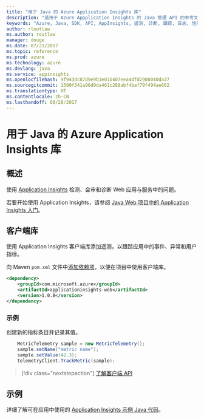 ```yaml
---
title: "用于 Java 的 Azure Application Insights 库"
description: "适用于 Azure Appplication Insights 的 Java 管理 API 的参考文档"
keywords: "Azure, Java, SDK, API, AppInsights, 遥测, 诊断, 跟踪, 日志, 性能"
author: rloutlaw
ms.author: routlaw
manager: douge
ms.date: 07/21/2017
ms.topic: reference
ms.prod: azure
ms.technology: azure
ms.devlang: java
ms.service: appinsights
ms.openlocfilehash: 9f943dc87d9e9b3e015407eea4dfd2900040da37
ms.sourcegitcommit: 1500f341a96d9da461c288abf4baf79f494ae662
ms.translationtype: HT
ms.contentlocale: zh-CN
ms.lasthandoff: 08/28/2017
---
```

# <a name="azure-application-insights-libraries-for-java"></a>用于 Java 的 Azure Application Insights 库

## <a name="overview"></a>概述

使用 [Application Insights](/azure/application-insights/app-insights-overview) 检测、会审和诊断 Web 应用与服务中的问题。

若要开始使用 Application Insights，请参阅 [Java Web 项目中的 Application Insights 入门](/azure/application-insights/app-insights-java-get-started)。

## <a name="client-library"></a>客户端库

使用 Application Insights 客户端库添加遥测，以跟踪应用中的事件、异常和用户指标。

向 Maven `pom.xml` 文件中[添加依赖项](https://maven.apache.org/guides/getting-started/index.html#How_do_I_use_external_dependencies)，以便在项目中使用客户端库。

```XML
<dependency>
    <groupId>com.microsoft.azure</groupId>
    <artifactId>applicationinsights-web</artifactId>   
    <version>1.0.8</version>
</dependency>
```   

### <a name="example"></a>示例

创建新的指标条目并记录其值。

```java
    MetricTelemetry sample = new MetricTelemetry();
    sample.setName("metric name");
    sample.setValue(42.3);
    telemetryClient.TrackMetric(sample);
```

> [!div class="nextstepaction"]
> [了解客户端 API](/java/api/overview/azure/appinsights/clientlibrary)

## <a name="samples"></a>示例

详细了解可在应用中使用的 [Application Insights 示例 Java 代码](https://azure.microsoft.com/en-us/resources/samples/?term=insights&platform=java)。